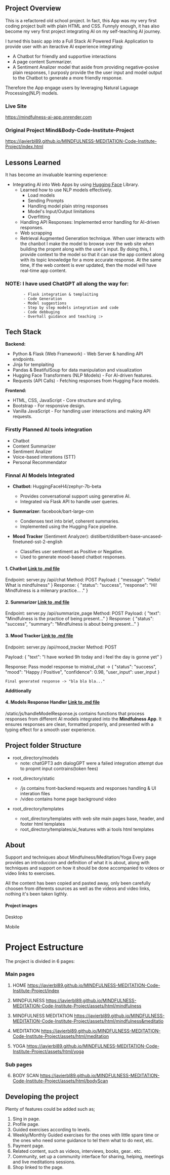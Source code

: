
## Project Overview

This is a refactored old school project. In fact, this App was my very first coding project built with plain HTML and CSS.
Funnyly enough, it has also become my very first project integrating AI on my self-teaching AI journey.

I turned this basic app into a Full Stack AI Powered Flask Application to provide user with an iteractive AI experience integrating:

- A Chatbot for friendly and supportive interactions
- A page content Summarizer.
- A Sentiment Analizer model that aside from providing negative-posive plain responses, I purposly provide the the user input and model output to the Chatbot to generate a more friendly response.


Therefore the App engage users by leveraging Natural Laguage Processing(NLP) models.

### Live Site
https://mindfulness-ai-app.onrender.com


### Original Project Mind&Body-Code-Institute-Project
https://javierbl89.github.io/MINDFULNESS-MEDITATION-Code-Institute-Project/index.html


## Lessons Learned

 It has become an invaluable learning experience:
 
 - Integrating AI into Web Apps by using [Hugging Face](https://huggingface.co) Library.
    - Learned how to use NLP models effectively.
        * Load models
        * Sending Prompts
        * Handling model plain string responses
        * Model's Input/Output limitations
        * Overfitting
    - Handling API Responses: Implemented error handling for AI-driven responses.
    - Web scrapping
    - Retrieval Augmented Generation technique. When user interacts with the chanbot I make the model to browse over the web site when building the propmt along with the user's input. By doing this, I provide context to the model so that it can use the app content along with its topic knowledge for a more accurate response. At the same time, If the web content is ever updated, then the model will have real-time app content.
 
 ### NOTE: I have used ChatGPT all along the way for:
            - Flask integration & templaiting
            - Code Generation
            - Model suggestions
            - Step by step models integration and code
            - Code debbuging
            - Overhall guidance and teaching :>


## Tech Stack

**Backend:**

- Python & Flask (Web Framework) - Web Server & handling API endpoints.
- Jinja for templaiting
- Pandas & BeatifulSoup for data manipulation and visualization
- Hugging Face Transformers (NLP Models) - For AI-driven features.
- Requests (API Calls) - Fetching responses from Hugging Face models.

**Frontend:**

- HTML, CSS, JavaScript - Core structure and styling.
- Bootstrap - For responsive design.
- Vanilla JavaScript - For handling user interactions and making API requests.



### Firstly Planned AI tools integration

 - Chatbot
 - Content Summarizer
 - Sentiment Analizer
 - Voice-based interations (STT)
 - Personal Recommendator



### Finnal AI Models Integrated

- **Chatbot:** HuggingFaceH4/zephyr-7b-beta 
  * Provides conversational support using generative AI.
  * Integrated via Flask API to handle user queries.

- **Summarizer:** facebook/bart-large-cnn
  * Condenses text into brief, coherent summaries.
  * Implemented using the Hugging Face pipeline.

- **Mood Tracker** (Sentiment Analyzer): distilbert/distilbert-base-uncased-finetuned-sst-2-english
  * Classifies user sentiment as Positive or Negative.
  * Used to generate mood-based chatbot responses.



#### 1. Chatbot [Link to .md file](/Chatbot%20Model.md)

Endpoint: server.py /api/chat
Method: POST
Payload: { "message": "Hello! What is mindfulness" }
Response: { "status": "success", "response": "Hi! Mindfulness is a milenary practice... ." }

#### 2. Summarizer [Link to .md file](/Content%Summarizer%Model.md)

Endpoint: server.py /api/summarize_page
Method: POST
Payload: { "text": "Mindfulness is the practice of being present..." }
Response: { "status": "success", "summary": "Mindfulness is about being present..." }

#### 3. Mood Tracker [Link to .md file](/Mood%Tracker.md)

Endpoint: server.py /api/mood_tracker
Method: POST

Payload: { "text": "I have worked 9h today and i feel the day is gonne yet" }

Response: Pass model response to mistral_chat -> { "status": "success", "mood": "Happy / Positive", "confidence": 0.98, "user_input": user_input }
    
    Final generated response -> "bla bla bla..."

**Additionally**

 #### 4. Models Response Handler [Link to .md file](/Models%Response%Handler.md)
  /static/js/handleModelResponse.js contains functions that process responses from different AI models integrated into the **Mindfulness App**. It ensures responses are clean, formatted properly, and presented with a typing effect for a smooth user experience.


[](/static/images/ai_tools.png)


## Project folder Structure

- root_directory/models
    * note: chatGPT3 adn dialogGPT were a falied integration attempt due to propmt input contrains(token fees)

[](/static/images/models_directory.png)


- root_directory/static

    * /js contains front-backend requests and responses handling & UI interation files
    * /video contains home page background video

[](/static/images/static_directory.png.png)


- root_directory/templates

    * root_directory/templates with web site main pages base, header, and footer html templates
    * root_directory/templates/ai_features with ai tools html templates


[](/static/images/static_directory.png.png)



## About

Support and techniques about Mindfulness/Meditation/Yoga
Every page provides an introduccion and definition of what it is about, along with techniques and support on how it should be done accompanied to videos or video links to exercises.

All the content has been copied and pasted away, only been carefully choosen from diferents sources as well as the videos and video links, nothing it's been taken ligthly.


#### Project images

Desktop
[](/static/images/Captura%20de%20pantalla%20(25).png)
[](/static/images/Captura%20de%20pantalla%20(26).png)
[](/static/images/Captura%20de%20pantalla%20(27).png)

Mobile
[](/static/images/Captura%20de%20pantalla%20(30).png)
[](/static/images/Captura%20de%20pantalla%20(31).png)
[](/static/images/Captura%20de%20pantalla%20(32).png)


# Project Estructure

The project is divided in 6 pages:

### Main pages
1. HOME
https://javierbl89.github.io/MINDFULNESS-MEDITATION-Code-Institute-Project/index

2. MINDFULNESS
https://javierbl89.github.io/MINDFULNESS-MEDITATION-Code-Institute-Project/assets/html/mindfulness

3. MINDFULNESS MEDITATION
https://javierbl89.github.io/MINDFULNESS-MEDITATION-Code-Institute-Project/assets/html/mindfulness&meditatio

4. MEDITATION
https://javierbl89.github.io/MINDFULNESS-MEDITATION-Code-Institute-Project/assets/html/meditation

5. YOGA
https://javierbl89.github.io/MINDFULNESS-MEDITATION-Code-Institute-Project/assets/html/yoga

### Sub pages
6. BODY SCAN
https://javierbl89.github.io/MINDFULNESS-MEDITATION-Code-Institute-Project/assets/html/bodyScan


## Developing the project

Plenty of features could be added such as;

1. Sing in page.
2. Profile page.
3. Guided exercises according to levels.
4. Weekly/Monthly Guided exercises for the ones with little spare time or the ones who need some guidance to tel them what to do next, etc.
5. Payment page.
6. Related content, such as videos, interviews, books, gear.. etc.
7. Community, set up a community interface for sharing, helping, meetings and live meditations sessions.
8. Shop linked to the page.
